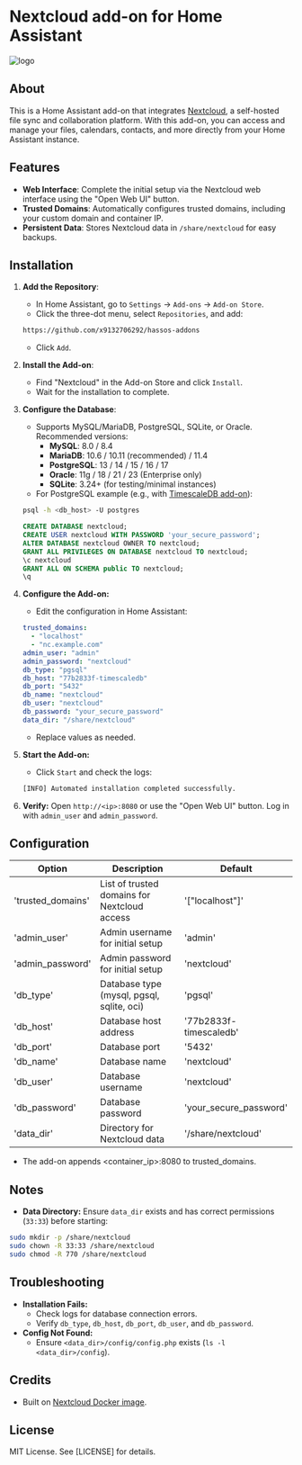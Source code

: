 # Nextcloud add-on for Home Assistant

![logo](https://raw.githubusercontent.com/enricodeleo/hassio-addon-nextcloud/master/logo.png)

## About

   This is a Home Assistant add-on that integrates [Nextcloud](https://nextcloud.com/), a self-hosted file sync and collaboration platform. With this add-on, you can access and manage your files, calendars, contacts, and more directly from your Home Assistant instance.

## Features
   - **Web Interface**: Complete the initial setup via the Nextcloud web interface using the "Open Web UI" button.
   - **Trusted Domains**: Automatically configures trusted domains, including your custom domain and container IP.
   - **Persistent Data**: Stores Nextcloud data in `/share/nextcloud` for easy backups.

## Installation

1. **Add the Repository**:
      - In Home Assistant, go to `Settings` → `Add-ons` → `Add-on Store`.
      - Click the three-dot menu, select `Repositories`, and add:
   ```txt
   https://github.com/x9132706292/hassos-addons
   ```
   - Click `Add`.

2. **Install the Add-on**:
   - Find "Nextcloud" in the Add-on Store and click `Install`.
   - Wait for the installation to complete.

3. **Configure the Database**:
   - Supports MySQL/MariaDB, PostgreSQL, SQLite, or Oracle. Recommended versions:
      - **MySQL**: 8.0 / 8.4
      - **MariaDB**: 10.6 / 10.11 (recommended) / 11.4
      - **PostgreSQL**: 13 / 14 / 15 / 16 / 17
      - **Oracle**: 11g / 18 / 21 / 23 (Enterprise only)
      - **SQLite**: 3.24+ (for testing/minimal instances)
   - For PostgreSQL example (e.g., with [TimescaleDB add-on](https://github.com/expaso/hassos-addon-timescaledb)):
   ``` bash
   psql -h <db_host> -U postgres
   ```
   ``` sql
   CREATE DATABASE nextcloud;
   CREATE USER nextcloud WITH PASSWORD 'your_secure_password';
   ALTER DATABASE nextcloud OWNER TO nextcloud;
   GRANT ALL PRIVILEGES ON DATABASE nextcloud TO nextcloud;
   \c nextcloud
   GRANT ALL ON SCHEMA public TO nextcloud;
   \q
   ```
4. **Configure the Add-on:**
   - Edit the configuration in Home Assistant:
   ``` yaml
   trusted_domains:
     - "localhost"
     - "nc.example.com"
   admin_user: "admin"
   admin_password: "nextcloud"
   db_type: "pgsql"
   db_host: "77b2833f-timescaledb"
   db_port: "5432"
   db_name: "nextcloud"
   db_user: "nextcloud"
   db_password: "your_secure_password"
   data_dir: "/share/nextcloud"
   ```
   - Replace values as needed.
  
5. **Start the Add-on:**
   - Click `Start` and check the logs:
   ``` txt
   [INFO] Automated installation completed successfully.
   ```

6. **Verify:**
   Open `http://<ip>:8080` or use the "Open Web UI" button.
   Log in with `admin_user` and `admin_password`.
    
## Configuration
Option | Description	| Default |
| --- | --- | ---|
| 'trusted_domains' | List of trusted domains for Nextcloud access | '["localhost"]' |
| 'admin_user' | Admin username for initial setup | 'admin' |
| 'admin_password' | Admin password for initial setup | 'nextcloud' |
| 'db_type' | Database type (mysql, pgsql, sqlite, oci) | 'pgsql' |
| 'db_host' | Database host address | '77b2833f-timescaledb' |
| 'db_port' | Database port | '5432' |
| 'db_name' | Database name | 'nextcloud' |
| 'db_user' | Database username | 'nextcloud' |
| 'db_password' | Database password | 'your_secure_password' |
| 'data_dir' | Directory for Nextcloud data | '/share/nextcloud' |

- The add-on appends <container_ip>:8080 to trusted_domains.

## Notes
- **Data Directory:** Ensure `data_dir` exists and has correct permissions (`33:33`) before starting:
``` bash
sudo mkdir -p /share/nextcloud
sudo chown -R 33:33 /share/nextcloud
sudo chmod -R 770 /share/nextcloud
```
## Troubleshooting
   - **Installation Fails:**
      - Check logs for database connection errors.
      - Verify `db_type`, `db_host`, `db_port`, `db_user`, and `db_password`.
   - **Config Not Found:**
      - Ensure `<data_dir>/config/config.php` exists (`ls -l <data_dir>/config`).
## Credits
   - Built on [Nextcloud Docker image](https://hub.docker.com/_/nextcloud).
## License
MIT License. See [LICENSE] for details.
